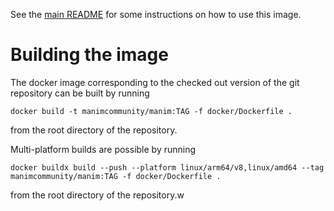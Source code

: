 See the [main README](https://github.com/ManimCommunity/manim/blob/main/README.md) for some instructions on how to use this image.

# Building the image
The docker image corresponding to the checked out version of the git repository
can be built by running
```
docker build -t manimcommunity/manim:TAG -f docker/Dockerfile .
```
from the root directory of the repository.

Multi-platform builds are possible by running
```
docker buildx build --push --platform linux/arm64/v8,linux/amd64 --tag manimcommunity/manim:TAG -f docker/Dockerfile .
```
from the root directory of the repository.w
